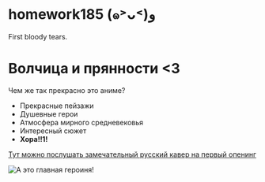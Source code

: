 # homework185 (๑˃ᴗ˂)ﻭ
First bloody tears.

# Волчица и прянности <3

Чем же так прекрасно это аниме? 
* Прекрасные пейзажи
* Душевные герои
* Атмосфера мирного средневековья 
* Интересный сюжет
* **Хора!!1!**

[Тут можно послушать замечательный русский кавер на первый опенинг](https://youtu.be/U-sd4mKcOXM) 

![А это главная героиня!](https://img1.ak.crunchyroll.com/i/spire1/5601eec39026ea5dbf88fc35d9d6fb9f1516836642_full.jpg "Хора") 
